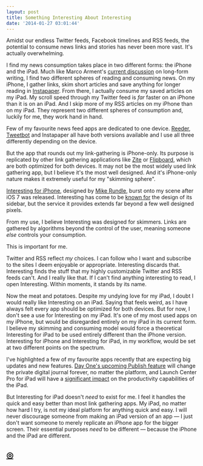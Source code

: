 ```yaml
---
layout: post
title: Something Interesting About Interesting
date: '2014-01-27 03:01:44'
---
```


<p>Amidst our endless Twitter feeds, Facebook timelines and RSS feeds, the potential to consume news links and stories has never been more vast. It's actually overwhelming. </p>

<p>I find my news consumption takes place in two different forms: the iPhone and the iPad. Much like Marco Arment's <a href="http://www.marco.org/2014/01/26/long-form">current discussion</a> on long-form writing, I find two different spheres of reading and consuming news. On my iPhone, I gather links, skim short articles and save anything for longer reading in <a href="http://instapaper.com">Instapaper</a>. From there, I actually consume my saved articles on my iPad. My scroll speed through my Twitter feed is <em>far</em> faster on an iPhone than it is on an iPad. And I skip more of my RSS articles on my iPhone than on my iPad. They represent two different spheres of consumption and, luckily for me, they work hand in hand.</p>

<p>Few of my favourite news feed apps are dedicated to one device. <a href="http://reederapp.com">Reeder</a>, <a href="http://tapbots.com/software/tweetbot/">Tweetbot</a> and Instapaper all have both versions available and I use all three differently depending on the device. </p>

<p>But the app that rounds out my link-gathering is iPhone-only. Its purpose is replicated by other link gathering applications like <a href="http://zite.com">Zite</a> or <a href="http://flipboard.com">Flipboard</a>, which are both optimized for both devices. It may not be the most widely used link gathering app, but I believe it's the most well designed. And it's iPhone-only nature makes it extremely useful for my "skimming sphere".</p>

<p><a href="http://flyosity.com/interesting/">Interesting for iPhone</a>, designed by <a href="http://flyosity.com">Mike Rundle</a>, burst onto my scene after iOS 7 was released. Interesting has come to be <a href="https://beautifulpixels.com/highlight/ui-animations-in-apps/">known for</a> the design of its sidebar, but the service it provides extends far beyond a few well designed pixels.</p>

<p>From my use, I believe Interesting was designed for skimmers. Links are gathered by algorithms beyond the control of the user, meaning someone <em>else</em> controls your consumption. </p>

<p>This is important for me.</p>

<p>Twitter and RSS reflect <em>my</em> choices. I can follow who I want and subscribe to the sites I deem enjoyable or appropriate. Interesting discards that. Interesting finds the stuff that my highly customizable Twitter and RSS feeds can't. And I really like that. If I can't find anything interesting to read, I open Interesting. Within moments, it stands by its name.</p>

<p>Now the meat and potatoes. Despite my undying love for my iPad, I doubt I would really like Interesting on an iPad. Saying that feels weird, as I have always felt every app should be optimized for both devices. But for now, I don't see a use for Interesting on my iPad. It's one of my most used apps on my iPhone, but would be disregarded entirely on my iPad in its current form. I believe my skimming and consuming model would force a theoretical Interesting for iPad to be used entirely different than the iPhone version. Interesting for iPhone and Interesting for iPad, in my workflow, would be set at two different points on the spectrum.</p>

<p>I've highlighted a few of my favourite apps recently that are expecting big updates and new features. <a href="http://www.thenewsprint.co//publish-by-day-one">Day One's upcoming Publish feature</a> will change the private digital journal forever, no matter the platform, and Launch Center Pro for iPad will have a <a href="http://www.thenewsprint.co//tabletism-and-launch-center-pro">significant impact</a> on the productivity capabilities of the iPad. </p>

<p>But Interesting for iPad doesn't <em>need</em> to exist for me. I feel it handles the quick and easy better than most link gathering apps. My iPad, no matter how hard I try, is not my ideal platform for anything quick and easy. I will never discourage someone from making an iPad version of an app — I just don't want someone to merely replicate an iPhone app for the bigger screen. Their essential purposes <em>need</em> to be different — because the iPhone and the iPad are different.</p>

<h2 id="httpthenewsprintcoblogsomethinginterestingaboutinteresting"><a href="http://thenewsprint.co/blog/something-interesting-about-interesting">◎</a></h2>